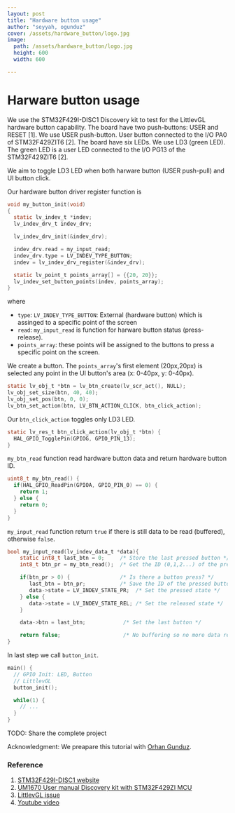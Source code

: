 ```yaml
---
layout: post
title: "Hardware button usage"
author: "seyyah, ogunduz"
cover: /assets/hardware_button/logo.jpg
image:
  path: /assets/hardware_button/logo.jpg
  height: 600
  width: 600

---
```


# Harware button usage

We use the STM32F429I-DISC1 Discovery kit to test for the LittlevGL hardware button capability. The board have two push-buttons: USER and RESET [1]. We use USER push-button. User button connected to the I/O PA0 of STM32F429ZIT6 [2].  The board have six LEDs. We use LD3 (green LED). The green LED is a user LED connected to the I/O PG13 of the STM32F429ZIT6 [2].

We aim to toggle LD3 LED when both harware button (USER push-pull) and UI button click.

Our hardware button driver register function is

```c
void my_button_init(void)
{
  static lv_indev_t *indev;
  lv_indev_drv_t indev_drv;

  lv_indev_drv_init(&indev_drv);

  indev_drv.read = my_input_read;
  indev_drv.type = LV_INDEV_TYPE_BUTTON;
  indev = lv_indev_drv_register(&indev_drv);

  static lv_point_t points_array[] = {{20, 20}};
  lv_indev_set_button_points(indev, points_array);
}
```

where

- `type`: `LV_INDEV_TYPE_BUTTON`: External (hardware button) which is assinged to a specific point of the screen
- `read`: `my_input_read` is function for harware button status (press-release).
- `points_array`: these points will be assigned to the buttons to press a specific point on the screen.

We create a button. The `points_array`'s first element (20px,20px) is selected any point in the UI button's area (x: 0-40px, y: 0-40px).


```c
static lv_obj_t *btn = lv_btn_create(lv_scr_act(), NULL);  
lv_obj_set_size(btn, 40, 40);
lv_obj_set_pos(btn, 0, 0);
lv_btn_set_action(btn, LV_BTN_ACTION_CLICK, btn_click_action);
```

Our `btn_click_action` toggles only LD3 LED.

```c
static lv_res_t btn_click_action(lv_obj_t *btn) {
  HAL_GPIO_TogglePin(GPIOG, GPIO_PIN_13);
}
```

`my_btn_read` function read hardware button data and return hardware button ID.

```c
uint8_t my_btn_read() {
  if(HAL_GPIO_ReadPin(GPIOA, GPIO_PIN_0) == 0) {
    return 1;
  } else {
    return 0;
  }
}
```

`my_input_read` function return `true` if there is still data to be read (buffered), otherwise `false`.

```c
bool my_input_read(lv_indev_data_t *data){
    static int8_t last_btn = 0;     /* Store the last pressed button */
    int8_t btn_pr = my_btn_read();  /* Get the ID (0,1,2...) of the pressed button */

    if(btn_pr > 0) {                /* Is there a button press? */
       last_btn = btn_pr;           /* Save the ID of the pressed button */
       data->state = LV_INDEV_STATE_PR;  /* Set the pressed state */
    } else {
       data->state = LV_INDEV_STATE_REL; /* Set the released state */
    }

    data->btn = last_btn;            /* Set the last button */

    return false;                    /* No buffering so no more data read */
}
```

In last step we call `button_init`.

```c
main() {
  // GPIO Init: LED, Button
  // LittlevGL
  button_init();

  while(1) {
    // ...
  }
}
```

TODO: Share the complete project

Acknowledgment: We preapare this tutorial with [Orhan Gunduz](https://github.com/ogunduz).

### Reference
1. [STM32F429I-DISC1 website](http://www.st.com/en/evaluation-tools/32f429idiscovery.html)
2. [UM1670 User manual Discovery kit with STM32F429ZI MCU](https://www.st.com/content/ccc/resource/technical/document/user_manual/6b/25/05/23/a9/45/4d/6a/DM00093903.pdf/files/DM00093903.pdf/jcr:content/translations/en.DM00093903.pdf)
3. [LittlevGL issue](https://github.com/littlevgl/lvgl/issues/567#issuecomment-446586421)
4. [Youtube video](https://www.youtube.com/watch?v=dk772McmJs4)